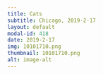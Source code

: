 ```yaml
---
title: Cats
subtitle: Chicago, 2019-2-17
layout: default
modal-id: 418
date: 2019-2-17
img: 10101710.png
thumbnail: 10101710.png
alt: image-alt
---
```

